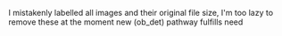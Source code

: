 I mistakenly labelled all images and their original file size, I'm too lazy to remove these at the moment new (ob_det) pathway fulfills need
